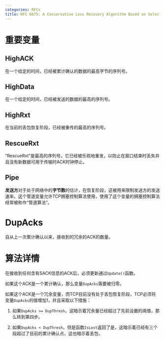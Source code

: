 ```yaml
---
categories: RFCs
title: RFC 6675: A Conservative Loss Recovery Algorithm Based on Selective Acknowledgment (SACK) for TCP
---
```


# 重要变量

## HighACK

在一个给定的时间，已经被累计确认的数据的最高字节的序列号。

## HighData

在一个给定的时间，已经被发送的数据的最高的序列号。

## HighRxt

在当前的丢包恢复阶段，已经被重传的最高的序列号。

## RescueRxt

“RescueRxt”是最高的序列号，它已经被乐观地重发，以防止在窗口结束时丢失并且没有新数据可用于传输时ACK时钟停止。

## Pipe

**发送方**对于处于网络中的**字节数**的估计，在恢复阶段，这被用来限制发送方的发送速率。这个管道变量允许TCP拥塞控制算法使用，使用了这个变量的拥塞控制算法经常被称作“管道算法”。

# DupAcks

自从上一次累计确认以来，接收到的冗余的ACK的数量。

# 算法详情

在接收到任何含有SACK信息的ACK后，必须更新通过`Update()`函数。

如果这个ACK是一个累计确认，那么变量`DupAcks`需要被归零。

如果这个ACK是一个冗余变量，而TCP目前没有处于丢包恢复阶段，TCP必须将变量`DupAcks`的值增加1，并且采取以下措施：

1. 如果`DupAcks >= DupThresh`，这暗示着冗余量已经超过了先前设置的阈值，那么转到第四步。

2. 如果`DupAcks < DupThresh`，但是函数`IsLost`返回了是，这暗示着已经有三个段超过了目前的累计确认点，这也暗示着丢包，

   